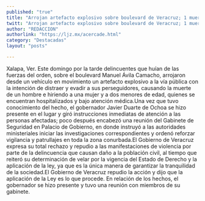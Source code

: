 ```yaml
---
published: "true"
title: "Arrojan artefacto explosivo sobre boulevard de Veracruz; 1 muerto y 3 heridos"
twitt: "Arrojan artefacto explosivo sobre boulevard de Veracruz; 1 muerto y 3 heridos"
author: "REDACCION"
authorlink: "https://ljz.mx/acercade.html"
category: "Destacadas"
layout: "posts"

---
```



  Xalapa, Ver. Este domingo por la tarde delincuentes que huían de las fuerzas del orden, sobre el boulevard Manuel Ávila Camacho, arrojaron desde un vehículo en movimiento un artefacto explosivo a la vía pública con la intención de distraer y evadir a sus perseguidores, causando la muerte de un hombre e hiriendo a una mujer y a dos menores de edad, quienes se encuentran hospitalizados y bajo atención médica.Una vez que tuvo conocimiento del hecho, el gobernador Javier Duarte de Ochoa se hizo presente en el lugar y giró instrucciones inmediatas de atención a las personas afectadas; poco después encabezó una reunión del Gabinete de Seguridad en Palacio de Gobierno, en donde instruyó a las autoridades ministeriales iniciar las investigaciones correspondientes y ordenó reforzar vigilancia y patrullajes en toda la zona conurbada.El Gobierno de Veracruz expresa su total rechazo y repudio a las manifestaciones de violencia por parte de la delincuencia que causan daño a la población civil, al tiempo que reiteró su determinación de velar por la vigencia del Estado de Derecho y la aplicación de la ley, ya que es la única manera de garantizar la tranquilidad de la sociedad.El Gobierno de Veracruz repudio la acción y dijo que la aplicación de la Ley es lo que procede. En relación de los hechos, el gobernador se hizo presente y tuvo una reunión con miembros de su gabinete.

